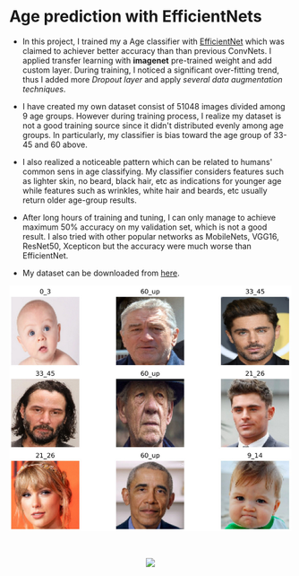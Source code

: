 # Age prediction with EfficientNets

- In this project, I trained my a Age classifier with [EfficientNet](https://arxiv.org/abs/1905.11946) which was claimed to achiever better accuracy than than previous ConvNets. I applied transfer learning with __imagenet__ pre-trained weight and add custom layer. During training, I noticed a significant over-fitting trend, thus I added more _Dropout layer_ and apply _several data augmentation techniques_.

- I have created my own dataset consist of 51048 images divided among 9 age groups. However during training process, I realize my dataset is not a good training source since it didn't distributed evenly among age groups. In particularly, my classifier is bias toward the age group of 33-45 and 60 above.

- I also realized a noticeable pattern which can be related to humans' common sens in age classifying. My classifier considers features such as lighter skin, no beard, black hair, etc as indications for younger age while features such as wrinkles, white hair and beards, etc usually return older age-group results. 

- After long hours of training and tuning, I can only manage to achieve maximum 50% accuracy on my validation set, which is not a good result. I also tried with other popular networks as MobileNets, VGG16, ResNet50, Xcepticon but the accuracy were much worse than EfficientNet.

- My dataset can be downloaded from [here](https://drive.google.com/file/d/1q5LROuIN596pdMY3lMRULnM6PENPurou/view?usp=sharing).

<p align="center">
  <img src="./age_predict_result.jpg" width=720>
</p>
<br>

<p align="center">
  <img src="./test_video_result.gif" width=720>
</p>
<br>
